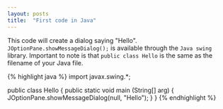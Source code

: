 ```yaml
---
layout: posts
title:  "First code in Java"
---
```

This code will create a dialog saying "Hello". `JOptionPane.showMessageDialog();` is available through the `Java swing` library. Important to note is that `public class Hello` is the same as the filename of your Java file.

{% highlight java %}
import javax.swing.*;

public class Hello {
	public static void main (String[] arg) {
		JOptionPane.showMessageDialog(null, "Hello");
	}
}
{% endhighlight %}
